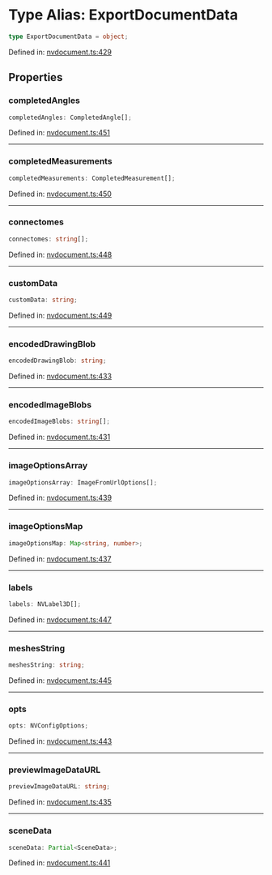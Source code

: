 # Type Alias: ExportDocumentData

```ts
type ExportDocumentData = object;
```

Defined in: [nvdocument.ts:429](https://github.com/thewtex/niivue/blob/main/packages/niivue/src/nvdocument.ts#L429)

## Properties

### completedAngles

```ts
completedAngles: CompletedAngle[];
```

Defined in: [nvdocument.ts:451](https://github.com/thewtex/niivue/blob/main/packages/niivue/src/nvdocument.ts#L451)

---

### completedMeasurements

```ts
completedMeasurements: CompletedMeasurement[];
```

Defined in: [nvdocument.ts:450](https://github.com/thewtex/niivue/blob/main/packages/niivue/src/nvdocument.ts#L450)

---

### connectomes

```ts
connectomes: string[];
```

Defined in: [nvdocument.ts:448](https://github.com/thewtex/niivue/blob/main/packages/niivue/src/nvdocument.ts#L448)

---

### customData

```ts
customData: string;
```

Defined in: [nvdocument.ts:449](https://github.com/thewtex/niivue/blob/main/packages/niivue/src/nvdocument.ts#L449)

---

### encodedDrawingBlob

```ts
encodedDrawingBlob: string;
```

Defined in: [nvdocument.ts:433](https://github.com/thewtex/niivue/blob/main/packages/niivue/src/nvdocument.ts#L433)

---

### encodedImageBlobs

```ts
encodedImageBlobs: string[];
```

Defined in: [nvdocument.ts:431](https://github.com/thewtex/niivue/blob/main/packages/niivue/src/nvdocument.ts#L431)

---

### imageOptionsArray

```ts
imageOptionsArray: ImageFromUrlOptions[];
```

Defined in: [nvdocument.ts:439](https://github.com/thewtex/niivue/blob/main/packages/niivue/src/nvdocument.ts#L439)

---

### imageOptionsMap

```ts
imageOptionsMap: Map<string, number>;
```

Defined in: [nvdocument.ts:437](https://github.com/thewtex/niivue/blob/main/packages/niivue/src/nvdocument.ts#L437)

---

### labels

```ts
labels: NVLabel3D[];
```

Defined in: [nvdocument.ts:447](https://github.com/thewtex/niivue/blob/main/packages/niivue/src/nvdocument.ts#L447)

---

### meshesString

```ts
meshesString: string;
```

Defined in: [nvdocument.ts:445](https://github.com/thewtex/niivue/blob/main/packages/niivue/src/nvdocument.ts#L445)

---

### opts

```ts
opts: NVConfigOptions;
```

Defined in: [nvdocument.ts:443](https://github.com/thewtex/niivue/blob/main/packages/niivue/src/nvdocument.ts#L443)

---

### previewImageDataURL

```ts
previewImageDataURL: string;
```

Defined in: [nvdocument.ts:435](https://github.com/thewtex/niivue/blob/main/packages/niivue/src/nvdocument.ts#L435)

---

### sceneData

```ts
sceneData: Partial<SceneData>;
```

Defined in: [nvdocument.ts:441](https://github.com/thewtex/niivue/blob/main/packages/niivue/src/nvdocument.ts#L441)
